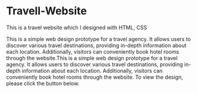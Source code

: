 # Travell-Website
This is a travel website  which I designed with HTML, CSS 

This is a simple web design prototype for a travel agency. It allows users to discover various travel destinations, providing in-depth information about each location. 
Additionally, visitors can conveniently book hotel rooms through the website.This is a simple web design prototype for a travel agency. It allows users to discover various travel destinations, providing in-depth information about each location. Additionally, visitors can conveniently book hotel rooms through the website. To view the design, please click the button below.
